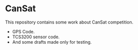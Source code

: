 # CanSat
This repository contains some work about CanSat competition. 
* GPS Code.
* TCS3200 sensor code.
* And some drafts made only for testing.
